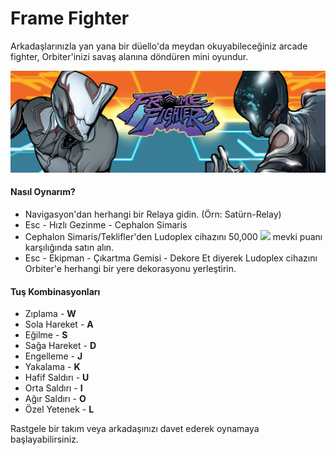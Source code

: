 # Frame Fighter

Arkadaşlarınızla yan yana bir düello'da meydan okuyabileceğiniz arcade fighter, Orbiter'inizi savaş alanına döndüren mini oyundur.

![](../../.gitbook/assets/assets_-lgoamcq2h0squvaydqb_-lln83t2aoglueutbisa_-lln8aazarzfvbdknzpx_image-1.webp)

#### Nasıl Oynarım?

* Navigasyon'dan herhangi bir Relaya gidin. \(Örn: Satürn-Relay\)
* Esc - Hızlı Gezinme - Cephalon Simaris
* Cephalon Simaris/Teklifler'den Ludoplex cihazını 50,000 [![](https://camo.githubusercontent.com/ff181e4a377476ee2390d71ee6861f66753dec25/68747470733a2f2f7669676e657474652e77696b69612e6e6f636f6f6b69652e6e65742f7761726672616d652f696d616765732f342f34382f52657075746174696f6e426c61636b7836342e706e672f7265766973696f6e2f6c61746573742f7363616c652d746f2d77696474682d646f776e2f31333f63623d3230313830333133313930323339)](https://camo.githubusercontent.com/ff181e4a377476ee2390d71ee6861f66753dec25/68747470733a2f2f7669676e657474652e77696b69612e6e6f636f6f6b69652e6e65742f7761726672616d652f696d616765732f342f34382f52657075746174696f6e426c61636b7836342e706e672f7265766973696f6e2f6c61746573742f7363616c652d746f2d77696474682d646f776e2f31333f63623d3230313830333133313930323339) mevki puanı karşılığında satın alın.
* Esc - Ekipman - Çıkartma Gemisi - Dekore Et diyerek Ludoplex cihazını Orbiter'e herhangi bir yere dekorasyonu yerleştirin.

#### Tuş Kombinasyonları

* Zıplama - **W**
* Sola Hareket - **A**
* Eğilme - **S**
* Sağa Hareket - **D**
* Engelleme - **J**
* Yakalama - **K**
* Hafif Saldırı - **U**
* Orta Saldırı - **I**
* Ağır Saldırı - **O**
* Özel Yetenek - **L**

Rastgele bir takım veya arkadaşınızı davet ederek oynamaya başlayabilirsiniz.

